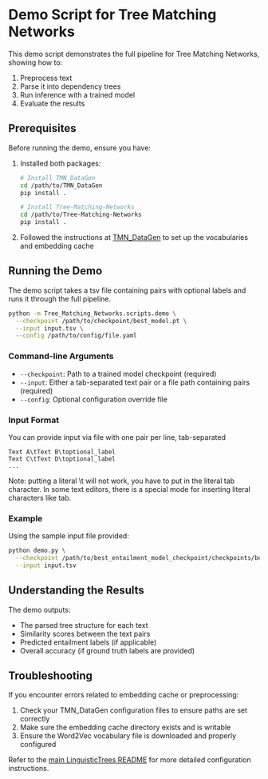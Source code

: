 # Demo Script for Tree Matching Networks

This demo script demonstrates the full pipeline for Tree Matching Networks, showing how to:
1. Preprocess text
2. Parse it into dependency trees
3. Run inference with a trained model
4. Evaluate the results

## Prerequisites

Before running the demo, ensure you have:
1. Installed both packages:
   ```bash
   # Install TMN_DataGen
   cd /path/to/TMN_DataGen
   pip install .
   
   # Install Tree-Matching-Networks
   cd /path/to/Tree-Matching-Networks
   pip install .
   ```

2. Followed the instructions at [TMN_DataGen](https://github.com/jlunder00/TMN_DataGen/tree/CSCD584/Submission?tab=readme-ov-file#required-dependencies) to set up the vocabularies and embedding cache

## Running the Demo

The demo script takes a tsv file containing pairs with optional labels and runs it through the full pipeline.

```bash
python -m Tree_Matching_Networks.scripts.demo \
  --checkpoint /path/to/checkpoint/best_model.pt \
  --input input.tsv \
  --config /path/to/config/file.yaml
```

### Command-line Arguments

- `--checkpoint`: Path to a trained model checkpoint (required)
- `--input`: Either a tab-separated text pair or a file path containing pairs (required)
- `--config`: Optional configuration override file

### Input Format

You can provide input via file with one pair per line, tab-separated
```
Text A\tText B\toptional_label
Text C\tText D\toptional_label
...
```
Note: putting a literal \\t will not work, you have to put in the literal tab character. In some text editors, there is a special mode for inserting literal characters like tab.

### Example

Using the sample input file provided:

```bash
python demo.py \
  --checkpoint /path/to/best_entailment_model_checkpoint/checkpoints/best_model.pt \
  --input input.tsv
```

## Understanding the Results

The demo outputs:
- The parsed tree structure for each text
- Similarity scores between the text pairs
- Predicted entailment labels (if applicable)
- Overall accuracy (if ground truth labels are provided)

## Troubleshooting

If you encounter errors related to embedding cache or preprocessing:

1. Check your TMN_DataGen configuration files to ensure paths are set correctly
2. Make sure the embedding cache directory exists and is writable
3. Ensure the Word2Vec vocabulary file is downloaded and properly configured

Refer to the [main LinguisticTrees README](../Tree_Matching_Networks/LinguisticTrees/README.md) for more detailed configuration instructions.
